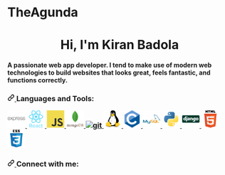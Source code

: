 # TheAgunda
<h1 align="center">
    Hi, I'm Kiran Badola
</h1>
<h4 align="left">
    A passionate web app developer. I tend to make use of modern web technologies to build websites that
    looks great, feels fantastic, and functions correctly.
</h4>
<h3 align="left" tabindex="-1" dir="auto">
    <a id="user-content-languages-and-tools" class="anchor" aria-hidden="true" href="#languages-and-tools"><svg
            class="octicon octicon-link" viewBox="0 0 16 16" version="1.1" width="16" height="16" aria-hidden="true">
            <path
                d="m7.775 3.275 1.25-1.25a3.5 3.5 0 1 1 4.95 4.95l-2.5 2.5a3.5 3.5 0 0 1-4.95 0 .751.751 0 0 1 .018-1.042.751.751 0 0 1 1.042-.018 1.998 1.998 0 0 0 2.83 0l2.5-2.5a2.002 2.002 0 0 0-2.83-2.83l-1.25 1.25a.751.751 0 0 1-1.042-.018.751.751 0 0 1-.018-1.042Zm-4.69 9.64a1.998 1.998 0 0 0 2.83 0l1.25-1.25a.751.751 0 0 1 1.042.018.751.751 0 0 1 .018 1.042l-1.25 1.25a3.5 3.5 0 1 1-4.95-4.95l2.5-2.5a3.5 3.5 0 0 1 4.95 0 .751.751 0 0 1-.018 1.042.751.751 0 0 1-1.042.018 1.998 1.998 0 0 0-2.83 0l-2.5 2.5a1.998 1.998 0 0 0 0 2.83Z">
            </path>
        </svg>
    </a>
    Languages and Tools:
    <p align="left" dir="auto">
        <a href="https://expressjs.com" rel="nofollow">
            <img src="https://raw.githubusercontent.com/devicons/devicon/master/icons/express/express-original-wordmark.svg"
                alt="express" width="40" height="40" style="max-width: 100%;">
        </a>
        <a href="https://reactjs.org/" rel="nofollow">
            <img src="https://raw.githubusercontent.com/devicons/devicon/master/icons/react/react-original-wordmark.svg"
                alt="react" width="40" height="40" style="max-width: 100%;">
        </a>
        <a href="https://developer.mozilla.org/en-US/docs/Web/JavaScript" rel="nofollow">
            <img src="https://raw.githubusercontent.com/devicons/devicon/master/icons/javascript/javascript-original.svg"
                alt="javascript" width="40" height="40" style="max-width: 100%;">
        </a>
        <a href="https://www.mongodb.com/" rel="nofollow">
            <img src="https://raw.githubusercontent.com/devicons/devicon/master/icons/mongodb/mongodb-original-wordmark.svg"
                alt="mongodb" width="40" height="40" style="max-width: 100%;">
        </a>
        <a href="https://git-scm.com/" rel="nofollow">
            <img src="https://camo.githubusercontent.com/fbfcb9e3dc648adc93bef37c718db16c52f617ad055a26de6dc3c21865c3321d/68747470733a2f2f7777772e766563746f726c6f676f2e7a6f6e652f6c6f676f732f6769742d73636d2f6769742d73636d2d69636f6e2e737667"
                alt="git" width="40" height="40"
                data-canonical-src="https://www.vectorlogo.zone/logos/git-scm/git-scm-icon.svg" style="max-width: 100%;">
        </a>
        <a href="https://www.linux.org/" rel="nofollow">
            <img src="https://raw.githubusercontent.com/devicons/devicon/master/icons/linux/linux-original.svg" alt="linux"
                width="40" height="40" style="max-width: 100%;">
        </a>
        <a href="https://www.cprogramming.com/" rel="nofollow">
            <img src="https://raw.githubusercontent.com/devicons/devicon/master/icons/c/c-original.svg" alt="c" width="40"
                height="40" style="max-width: 100%;">
        </a>
        <a href="https://www.mysql.com/" rel="nofollow">
            <img src="https://raw.githubusercontent.com/devicons/devicon/master/icons/mysql/mysql-original-wordmark.svg"
                alt="mysql" width="40" height="40" style="max-width: 100%;">
        </a>
        <a href="https://www.python.org" rel="nofollow">
            <img src="https://raw.githubusercontent.com/devicons/devicon/master/icons/python/python-original.svg"
                alt="python" width="40" height="40" style="max-width: 100%;">
        </a>
        <a href="https://www.djangoproject.com/" rel="nofollow">
            <img src="https://raw.githubusercontent.com/devicons/devicon/master/icons/django/django-original.svg"
                alt="django" width="40" height="40" style="max-width: 100%;">
        </a>
        <a href="https://www.w3.org/html/" rel="nofollow">
            <img src="https://raw.githubusercontent.com/devicons/devicon/master/icons/html5/html5-original-wordmark.svg"
                alt="html5" width="40" height="40" style="max-width: 100%;">
        </a>
        <a href="https://www.w3schools.com/css/" rel="nofollow">
            <img src="https://raw.githubusercontent.com/devicons/devicon/master/icons/css3/css3-original-wordmark.svg"
                alt="css3" width="40" height="40" style="max-width: 100%;">
        </a>
    </p>
</h3>

<h3 align="left" dir="auto">
    <a id="user-content-connect-with-me" class="anchor" aria-hidden="true" href="#connect-with-me"><svg
            class="octicon octicon-link" viewBox="0 0 16 16" version="1.1" width="16" height="16" aria-hidden="true">
            <path
                d="m7.775 3.275 1.25-1.25a3.5 3.5 0 1 1 4.95 4.95l-2.5 2.5a3.5 3.5 0 0 1-4.95 0 .751.751 0 0 1 .018-1.042.751.751 0 0 1 1.042-.018 1.998 1.998 0 0 0 2.83 0l2.5-2.5a2.002 2.002 0 0 0-2.83-2.83l-1.25 1.25a.751.751 0 0 1-1.042-.018.751.751 0 0 1-.018-1.042Zm-4.69 9.64a1.998 1.998 0 0 0 2.83 0l1.25-1.25a.751.751 0 0 1 1.042.018.751.751 0 0 1 .018 1.042l-1.25 1.25a3.5 3.5 0 1 1-4.95-4.95l2.5-2.5a3.5 3.5 0 0 1 4.95 0 .751.751 0 0 1-.018 1.042.751.751 0 0 1-1.042.018 1.998 1.998 0 0 0-2.83 0l-2.5 2.5a1.998 1.998 0 0 0 0 2.83Z">
            </path>
        </svg>
    </a>
    Connect with me:
</h3>
